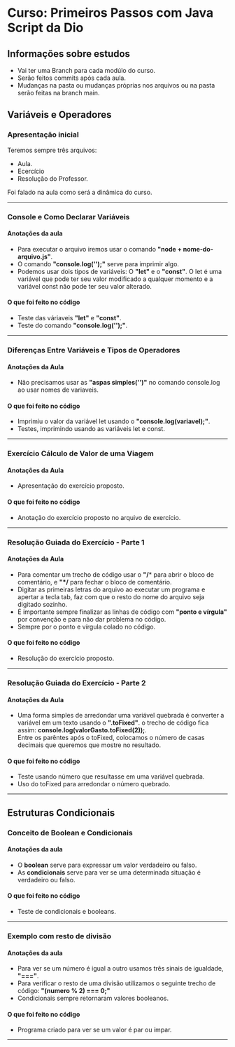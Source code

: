 # Curso: Primeiros Passos com Java Script da Dio  
## Informações sobre estudos  
- Vai ter uma Branch para cada modúlo do curso.  
- Serão feitos commits após cada aula.
- Mudanças na pasta ou mudanças próprias nos arquivos ou na pasta serão feitas na branch main.

## Variáveis e Operadores

### Apresentação inicial  
Teremos sempre três arquivos:
- Aula.
- Ecercício
- Resolução do Professor.  

Foi falado na aula como será a dinâmica do curso.
<hr>

### Console e Como Declarar Variáveis  
#### Anotações da aula  
- Para executar o arquivo iremos usar o comando **"node + nome-do-arquivo.js"**.  
- O comando **"console.log('');"** serve para imprimir algo.
- Podemos usar dois tipos de variáveis: O **"let"** e o **"const"**. O let é uma variável que pode ter seu valor modificado a qualquer momento e a variável const não pode ter seu valor alterado.
#### O que foi feito no código  
- Teste das váriaveis **"let"** e **"const"**.
- Teste do comando **"console.log('');"**.
<hr>

### Diferenças Entre Variáveis e Tipos de Operadores  
#### Anotações da Aula
- Não precisamos usar as **"aspas simples('')"** no comando console.log ao usar nomes de variaveis.
#### O que foi feito no código
- Imprimiu o valor da variável let usando o **"console.log(variavel);"**.
- Testes, imprimindo usando as variáveis let e const.
<hr>

### Exercício Cálculo de Valor de uma Viagem
#### Anotações da Aula  
- Apresentação do exercício proposto.  
#### O que foi feito no código
- Anotação do exercício proposto no arquivo de exercício.  
<hr>

### Resolução Guiada do Exercício - Parte 1  
#### Anotações da Aula
-  Para comentar um trecho de código usar o **"/*** para abrir o bloco de comentário, e **"*/** para fechar o bloco de comentário.
-  Digitar as primeiras letras do arquivo ao executar um programa e apertar a tecla tab, faz com que o resto do nome do arquivo seja digitado sozinho.
-  É importante sempre finalizar as linhas de código com **"ponto e vírgula"** por convenção e para não dar problema no código.
-  Sempre por o ponto e vírgula colado no código.
#### O que foi feito no código  
-  Resolução do exercício proposto.
<hr>

### Resolução Guiada do Exercício - Parte 2  
#### Anotações da Aula  
-  Uma forma simples de arredondar uma variável quebrada é converter a variável em um texto usando o **".toFixed"**. o trecho de código fica assim: **console.log(valorGasto.toFixed(2));**.  
Entre os parêntes após o toFixed, colocamos o número de casas decimais que queremos que mostre no resultado.  
#### O que foi feito no código
-  Teste usando número que resultasse em uma variável quebrada.
-  Uso do toFixed para arredondar o número quebrado.
<hr>

## Estruturas Condicionais  

### Conceito de Boolean e Condicionais 
#### Anotações da aula 
-  O **boolean** serve para expressar um valor verdadeiro ou falso.
-  As **condicionais** serve para ver se uma determinada situação é verdadeiro ou falso.  
#### O que foi feito no código
-  Teste de condicionais e booleans.  
<hr>

### Exemplo com resto de divisão
#### Anotações da aula  
-  Para ver se um número é igual a outro usamos três sinais de igualdade, **"==="**.
-  Para verificar o resto de uma divisão utilizamos o seguinte trecho de código: **"(numero % 2) === 0;"**
-  Condicionais sempre retornaram valores booleanos.  
#### O que foi feito no código  
-  Programa criado para ver se um valor é par ou ímpar.  
<hr>